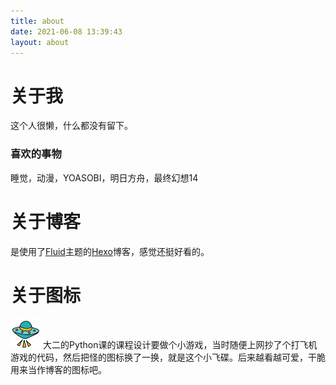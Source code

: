 ```yaml
---
title: about
date: 2021-06-08 13:39:43
layout: about
---
```


# 关于我
这个人很懒，什么都没有留下。

### 喜欢的事物
睡觉，动漫，YOASOBI，明日方舟，最终幻想14

# 关于博客
是使用了[Fluid](https://github.com/fluid-dev/hexo-theme-fluid)主题的[Hexo](https://github.com/hexojs/hexo)博客，感觉还挺好看的。

# 关于图标
![favicon](/img/favicon.png)
大二的Python课的课程设计要做个小游戏，当时随便上网抄了个打飞机游戏的代码，然后把怪的图标换了一换，就是这个小飞碟。后来越看越可爱，干脆用来当作博客的图标吧。